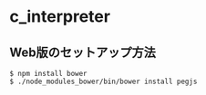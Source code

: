 # c_interpreter

## Web版のセットアップ方法

```
$ npm install bower
$ ./node_modules_bower/bin/bower install pegjs
```

